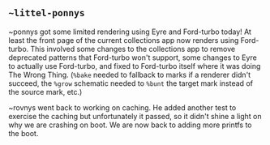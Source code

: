 ## `~littel-ponnys`
~ponnys got some limited rendering using Eyre and Ford-turbo today! At least
the front page of the current collections app now renders using
Ford-turbo. This involved some changes to the collections app to remove
deprecated patterns that Ford-turbo won't support, some changes to Eyre to
actually use Ford-turbo, and fixed to Ford-turbo itself where it was doing The
Wrong Thing. (`%bake` needed to fallback to marks if a renderer didn't succeed,
the `%grow` schematic needed to `%bunt` the target mark instead of the source
mark, etc.)

~rovnys went back to working on caching. He added another test to exercise the
caching but unfortunately it passed, so it didn't shine a light on why we are
crashing on boot. We are now back to adding more printfs to the boot.
